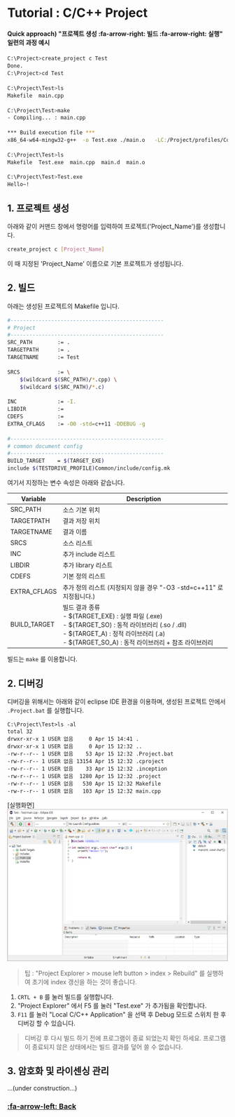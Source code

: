 # Tutorial : C/C++ Project

#### Quick approach) "프로젝트 생성 :fa-arrow-right: 빌드 :fa-arrow-right: 실행" 일련의 과정 예시
```bash
C:\Project>create_project c Test
Done.
C:\Project>cd Test

C:\Project\Test>ls
Makefile  main.cpp

C:\Project\Test>make
- Compiling... : main.cpp

*** Build execution file ***
x86_64-w64-mingw32-g++  -o Test.exe ./main.o   -LC:/Project/profiles/Common/lib -LC:/Project/TestDrive/bin/msys64/usr/lib -lstdc++ -lpthread -lm

C:\Project\Test>ls
Makefile  Test.exe  main.cpp  main.d  main.o

C:\Project\Test>Test.exe
Hello~!
```

## 1. 프로젝트 생성
아래와 같이 커맨드 창에서 명령어를 입력하여 프로젝트('Project_Name')를 생성합니다.
```bash
create_project c [Project_Name]
```
이 때 지정된 'Project_Name' 이름으로 기본 프로젝트가 생성됩니다.

## 2. 빌드
아래는 생성된 프로젝트의 Makefile 입니다.
```bash
#-------------------------------------------------
# Project
#-------------------------------------------------
SRC_PATH        := .
TARGETPATH      := .
TARGETNAME      := Test

SRCS            := \
	$(wildcard $(SRC_PATH)/*.cpp) \
	$(wildcard $(SRC_PATH)/*.c)
	
INC             := -I.
LIBDIR          :=
CDEFS           :=
EXTRA_CFLAGS    := -O0 -std=c++11 -DDEBUG -g

#-------------------------------------------------
# common document config
#-------------------------------------------------
BUILD_TARGET    = $(TARGET_EXE)
include $(TESTDRIVE_PROFILE)Common/include/config.mk
```
여기서 지정하는 변수 속성은 아래와 같습니다.

| Variable | Description |
| ------------ | ------------ |
| SRC_PATH  | 소스 기본 위치 |
| TARGETPATH  | 결과 저장 위치 |
| TARGETNAME  | 결과 이름 |
| SRCS | 소스 리스트 |
| INC | 추가 include 리스트  |
| LIBDIR | 추가 library 리스트 |
| CDEFS | 기본 정의 리스트 |
| EXTRA_CFLAGS | 추가 정의 리스트 (지정되지 않을 경우 "-O3 -std=c++11" 로 지정됩니다.)  |
| BUILD_TARGET | 빌드 결과 종류<br>- $(TARGET_EXE) : 실행 파일 (.exe)<br>- $(TARGET_SO) : 동적 라이브러리 (.so / .dll)<br>- $(TARGET_A) : 정적 라이브러리 (.a)<br>- $(TARGET_SO_A) : 동적 라이브러리 + 참조 라이브러리 |

빌드는 `make` 를 이용합니다.

## 2. 디버깅
디버깅을 위해서는 아래와 같이 eclipse IDE 환경을 이용하며, 생성된 프로젝트 안에서 `.Project.bat` 를 실행합니다.
```dos
C:\Project\Test>ls -al
total 32
drwxr-xr-x 1 USER 없음     0 Apr 15 14:41 .
drwxr-xr-x 1 USER 없음     0 Apr 15 12:32 ..
-rw-r--r-- 1 USER 없음    53 Apr 15 12:32 .Project.bat
-rw-r--r-- 1 USER 없음 13154 Apr 15 12:32 .cproject
-rw-r--r-- 1 USER 없음    33 Apr 15 12:32 .inception
-rw-r--r-- 1 USER 없음  1280 Apr 15 12:32 .project
-rw-r--r-- 1 USER 없음   530 Apr 15 12:32 Makefile
-rw-r--r-- 1 USER 없음   103 Apr 15 12:32 main.cpp
```
[실행화면] 
![c_project](img/project_c.jpg)

> 팁 : "Project Explorer > mouse left button > index > Rebuild" 를 실행하여 초기에 index 갱신을 하는 것이 좋습니다.

1) `CRTL + B` 를 눌러 빌드를 실행합니다.
2) "Project Explorer" 에서 F5 를 눌러 "Test.exe" 가 추가됨을 확인합니다.
3) `F11` 를 눌러 "Local C/C++ Application" 을 선택 후 Debug 모드로 스위치 한 후 디버깅 할 수 있습니다.

> 디버깅 후 다시 빌드 하기 전에 프로그램이 종료 되었는지 확인 하세요.
 프로그램이 종료되지 않은 상태에서는 빌드 결과를 덮어 쓸 수 없습니다.

## 3. 암호화 및 라이센싱 관리

...(under construction...)

### [:fa-arrow-left: Back](?top.md)
